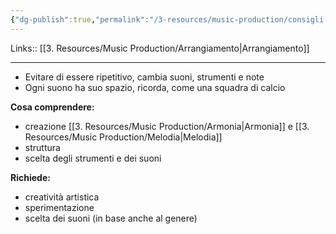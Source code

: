 ```yaml
---
{"dg-publish":true,"permalink":"/3-resources/music-production/consigli-arrangiamento-brano/"}
---
```


Links:: [[3. Resources/Music Production/Arrangiamento\|Arrangiamento]]

---

- Evitare di essere ripetitivo, cambia suoni, strumenti e note 
- Ogni suono ha suo spazio, ricorda, come una squadra di calcio 


**Cosa comprendere:**
- creazione [[3. Resources/Music Production/Armonia\|Armonia]] e [[3. Resources/Music Production/Melodia\|Melodia]]
- struttura
- scelta degli strumenti e dei suoni

**Richiede:**
- creatività artistica
- sperimentazione
- scelta dei suoni (in base anche al genere)

